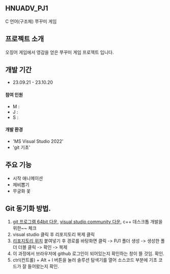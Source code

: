 ## HNUADV_PJ1
C 언어(구조체) 쭈꾸미 게임

## 프로젝트 소개
오징어 게임에서 영감을 얻은 쭈꾸미 게임 프로젝트 입니다.
<br>

## 개발 기간
* 23.09.21 - 23.10.20

#### 참여 인원
- M : 
- J : 
- S :

#### 개발 환경
- 'MS Visual Studio 2022'
- 'git 기초'

## 주요 기능
- 시작 애니메이션
- 제비뽑기
- 무궁화 꽃

## Git 동기화 방법.
1. [git 프로그램 64bit 다운](https://git-scm.com/download/win), [visual studio community 다운](https://visualstudio.microsoft.com/ko/), c++ 데스크톱 개발을 위한~~ 체크
2. visual studio 클릭 후 리포지토리 복제 클릭
3. [리포지토리 위치](https://github.com/Davmoon/HNUADV_PJ1.git) 붙여넣기 후 경로를 바탕화면 클릭 -> PJ1 폴더 생성 -> 생성한 폴더 더블 클릭 -> 확인 -> 복제
4. 이 과정에서 브라우저에 github 로그인이 되어있는지 확인하는 창이 뜰 것임. 확인.
5. ctrl(컨트롤) + Alt + l 버튼을 눌러 솔루션 탐색기를 열어 소스코드 부분에 기초 코드가 잘 들어왔는지 확인.
